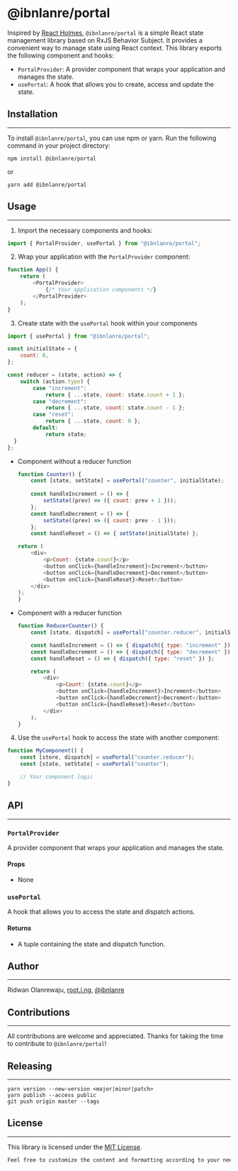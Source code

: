 # @ibnlanre/portal

Inspired by [React Holmes](https://github.com/devx-os/react-holmes), `@ibnlanre/portal` is a simple React state management library based on RxJS Behavior Subject. It provides a convenient way to manage state using React context. This library exports the following component and hooks:

- `PortalProvider`: A provider component that wraps your application and manages the state.
- `usePortal`: A hook that allows you to create, access and update the state.

## Installation
---

To install `@ibnlanre/portal`, you can use npm or yarn. Run the following command in your project directory:

```shell
npm install @ibnlanre/portal
```

or 

```shell
yarn add @ibnlanre/portal
```

## Usage
---

1. Import the necessary components and hooks:

```js
import { PortalProvider, usePortal } from "@ibnlanre/portal";
```

2. Wrap your application with the `PortalProvider` component:

```js
function App() {
    return (
        <PortalProvider>
            {/* Your application components */}
        </PortalProvider>
    );
}
```

3. Create state with the `usePortal` hook within your components

```js
import { usePortal } from "@ibnlanre/portal";

const initialState = {
    count: 0,
};

const reducer = (state, action) => {
    switch (action.type) {
        case "increment":
            return { ...state, count: state.count + 1 };
        case "decrement":
            return { ...state, count: state.count - 1 };
        case "reset":
            return { ...state, count: 0 };
        default:
            return state;
  }
};
```

- Component without a reducer function

    ```js
    function Counter() {
        const [state, setState] = usePortal("counter", initialState);
            
        const handleIncrement = () => { 
            setState((prev) => ({ count: prev + 1 }));
        };
        const handleDecrement = () => { 
            setState((prev) => ({ count: prev - 1 }));
        };
        const handleReset = () => { setState(initialState) };

    return (
        <div>
            <p>Count: {state.count}</p>
            <button onClick={handleIncrement}>Increment</button>
            <button onClick={handleDecrement}>Decrement</button>
            <button onClick={handleReset}>Reset</button>
        </div>
    );
    }
    ```

- Component with a reducer function

    ```js
    function ReducerCounter() {
        const [state, dispatch] = usePortal("counter.reducer", initialState, reducer);

        const handleIncrement = () => { dispatch({ type: "increment" }) };
        const handleDecrement = () => { dispatch({ type: "decrement" }) };
        const handleReset = () => { dispatch({ type: "reset" }) };

        return (
            <div>
                <p>Count: {state.count}</p>
                <button onClick={handleIncrement}>Increment</button>
                <button onClick={handleDecrement}>Decrement</button>
                <button onClick={handleReset}>Reset</button>
            </div>
        );
    }
    ```

4. Use the `usePortal` hook to access the state with another component:

```js
function MyComponent() {
    const [store, dispatch] = usePortal("counter.reducer");
    const [state, setState] = usePortal("counter");

    // Your component logic
}
```

## API
---

### `PortalProvider`
A provider component that wraps your application and manages the state.

#### Props
- None

### `usePortal`
A hook that allows you to access the state and dispatch actions.

#### Returns
- A tuple containing the state and dispatch function.

## Author
---

Ridwan Olanrewaju, [root.i.ng](https://www.root.i.ng), [@ibnlanre](https://linkedin.com/in/ibnlanre)

## Contributions
---

All contributions are welcome and appreciated. Thanks for taking the time to contribute to `@ibnlanre/portal`!

## Releasing
---

```shell
yarn version --new-version <major|minor|patch>
yarn publish --access public
git push origin master --tags
```

## License
---

This library is licensed under the [MIT License](https://opensource.org/licenses/MIT).

```txt
Feel free to customize the content and formatting according to your needs.
```